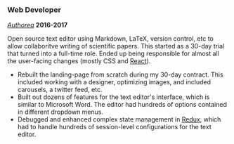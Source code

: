 ---
---

### Web Developer

_[Authorea](https://authorea.com)_ **2016-2017**

Open source text editor using Markdown, LaTeX, version control, etc to allow collaboritve writing of scientific papers. This started as a 30-day trial that turned into a full-time role. Ended up being responsible for almost all the user-facing changes (mostly CSS and [React](https://react.dev/)).

- Rebuilt the landing-page from scratch during my 30-day contract. This included working with a designer, optimizing images, and included carousels, a twitter feed, etc.
- Built out dozens of features for the text editor's interface, which is similar to Microsoft Word. The editor had hundreds of options contained in different dropdown menus.
- Debugged and enhanced complex state management in [Redux](https://redux.js.org/), which had to handle hundreds of session-level configurations for the text editor.
